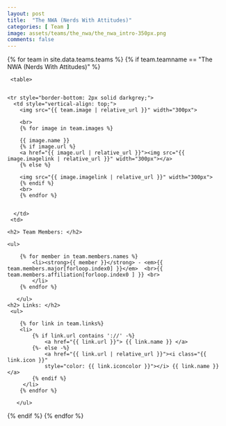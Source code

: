 ```yaml
---
layout: post
title:  "The NWA (Nerds With Attitudes)"
categories: [ Team ]
image: assets/teams/the_nwa/the_nwa_intro-350px.png
comments: false
---
```



<div>
{% for team in site.data.teams.teams %}
    {% if team.teamname == "The NWA (Nerds With Attitudes)" %}
    
    
     <table>
    
  
    <tr style="border-bottom: 2px solid darkgrey;">
      <td style="vertical-align: top;">
        <img src="{{ team.image | relative_url }}" width="300px">

        <br>
        {% for image in team.images %}
        
        {{ image.name }}
        {% if image.url %}
        <a href="{{ image.url | relative_url }}"><img src="{{ image.imagelink | relative_url }}" width="300px"></a>
        {% else %}

        <img src="{{ image.imagelink | relative_url }}" width="300px">
        {% endif %}
        <br>
        {% endfor %}


      </td>
     <td> 
    
    <h2> Team Members: </h2>
   
    <ul>
    
        {% for member in team.members.names %}
            <li><strong>{{ member }}</strong> - <em>{{ team.members.major[forloop.index0] }}</em>  <br>{{ team.members.affiliation[forloop.index0 ] }} <br>
            </li>
        {% endfor %}
             
       </ul>  
    <h2> Links: </h2>
     <ul>
    
        {% for link in team.links%}
        <li>
            {% if link.url contains '://' -%}
                <a href="{{ link.url }}"> {{ link.name }} </a> 
            {%- else -%}
                <a href="{{ link.url | relative_url }}"><i class="{{ link.icon }}" 
                style="color: {{ link.iconcolor }}"></i> {{ link.name }} </a> 
            {% endif %}
         </li>   
        {% endfor %}
             
       </ul>  
  </td>
</tr>
<tr> </tr> 
{% endif %}
{% endfor %}

</table>
</div>

